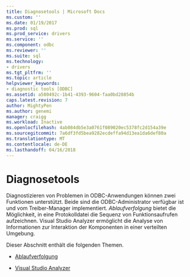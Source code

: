 ```yaml
---
title: Diagnosetools | Microsoft Docs
ms.custom: ''
ms.date: 01/19/2017
ms.prod: sql
ms.prod_service: drivers
ms.service: ''
ms.component: odbc
ms.reviewer: ''
ms.suite: sql
ms.technology:
- drivers
ms.tgt_pltfrm: ''
ms.topic: article
helpviewer_keywords:
- diagnostic tools [ODBC]
ms.assetid: a580492c-1b41-4393-9604-faa0bd28854b
caps.latest.revision: 7
author: MightyPen
ms.author: genemi
manager: craigg
ms.workload: Inactive
ms.openlocfilehash: 4ab084db5e3a0761f089020ec5378fc2d154a39e
ms.sourcegitcommit: 7a6df3fd5bea9282ecdeffa94d13ea1da6def80a
ms.translationtype: MT
ms.contentlocale: de-DE
ms.lasthandoff: 04/16/2018
---
```

# <a name="diagnostic-tools"></a>Diagnosetools
Diagnostizieren von Problemen in ODBC-Anwendungen können zwei Funktionen unterstützt. Beide sind die ODBC-Administrator verfügbar ist und vom Treiber-Manager implementiert. *Ablaufverfolgung* bietet die Möglichkeit, in eine Protokolldatei die Sequenz von Funktionsaufrufen aufzeichnen. Visual Studio Analyzer ermöglicht die Analyse von Informationen zur Interaktion der Komponenten in einer verteilten Umgebung.  
  
 Dieser Abschnitt enthält die folgenden Themen.  
  
-   [Ablaufverfolgung](../../../odbc/reference/develop-app/tracing.md)  
  
-   [Visual Studio Analyzer](../../../odbc/reference/develop-app/visual-studio-analyzer.md)
